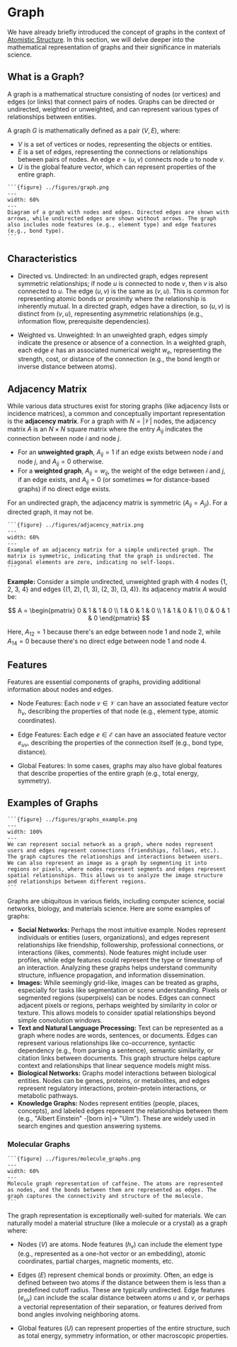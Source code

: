 # Graph

We have already briefly introduced the concept of graphs in the context of [Atomistic Structure](../atomistic_structure_II/molecule.md#graphs). In this section, we will delve deeper into the mathematical representation of graphs and their significance in materials science.

## What is a Graph?

A graph is a mathematical structure consisting of nodes (or vertices) and edges (or links) that connect pairs of nodes. Graphs can be directed or undirected, weighted or unweighted, and can represent various types of relationships between entities.

A graph $G$ is mathematically defined as a pair $(V, E)$, where:
- $V$ is a set of vertices or nodes, representing the objects or entities.
- $E$ is a set of edges, representing the connections or relationships between pairs of nodes. An edge $e = (u, v)$ connects node $u$ to node $v$.
- $U$ is the global feature vector, which can represent properties of the entire graph.

````{sidebar}
```{figure} ../figures/graph.png
---
width: 60%
---
Diagram of a graph with nodes and edges. Directed edges are shown with arrows, while undirected edges are shown without arrows. The graph also includes node features (e.g., element type) and edge features (e.g., bond type).
```
````


## Characteristics

- Directed vs. Undirected: In an undirected graph, edges represent symmetric relationships; if node $u$ is connected to node $v$, then $v$ is also connected to $u$. The edge $(u, v)$ is the same as $(v, u)$. This is common for representing atomic bonds or proximity where the relationship is inherently mutual. In a directed graph, edges have a direction, so $(u, v)$ is distinct from $(v, u)$, representing asymmetric relationships (e.g., information flow, prerequisite dependencies).

- Weighted vs. Unweighted: In an unweighted graph, edges simply indicate the presence or absence of a connection. In a weighted graph, each edge $e$ has an associated numerical weight $w_e$, representing the strength, cost, or distance of the connection (e.g., the bond length or inverse distance between atoms).

## Adjacency Matrix

While various data structures exist for storing graphs (like adjacency lists or incidence matrices), a common and conceptually important representation is the **adjacency matrix**. For a graph with $N = |\mathcal{V}|$ nodes, the adjacency matrix $A$ is an $N \times N$ square matrix where the entry $A_{ij}$ indicates the connection between node $i$ and node $j$.
*   For an **unweighted graph**, $A_{ij} = 1$ if an edge exists between node $i$ and node $j$, and $A_{ij} = 0$ otherwise.
*   For a **weighted graph**, $A_{ij} = w_{ij}$, the weight of the edge between $i$ and $j$, if an edge exists, and $A_{ij} = 0$ (or sometimes $\infty$ for distance-based graphs) if no direct edge exists.

For an undirected graph, the adjacency matrix is symmetric ($A_{ij} = A_{ji}$). For a directed graph, it may not be.
````{sidebar}
```{figure} ../figures/adjacency_matrix.png
---
width: 60%
--- 
Example of an adjacency matrix for a simple undirected graph. The matrix is symmetric, indicating that the graph is undirected. The diagonal elements are zero, indicating no self-loops.
```
````

**Example:** Consider a simple undirected, unweighted graph with 4 nodes {1, 2, 3, 4} and edges {(1, 2), (1, 3), (2, 3), (3, 4)}. Its adjacency matrix $A$ would be:

$$ A = \begin{pmatrix} 0 & 1 & 1 & 0 \\ 1 & 0 & 1 & 0 \\ 1 & 1 & 0 & 1 \\ 0 & 0 & 1 & 0 \end{pmatrix} $$

Here, $A_{12} = 1$ because there's an edge between node 1 and node 2, while $A_{14} = 0$ because there's no direct edge between node 1 and node 4.

## Features
Features are essential components of graphs, providing additional information about nodes and edges.

- Node Features: Each node $v \in \mathcal{V}$ can have an associated feature vector $h_v$, describing the properties of that node (e.g., element type, atomic coordinates).

- Edge Features: Each edge $e \in \mathcal{E}$ can have an associated feature vector $e_{uv}$, describing the properties of the connection itself (e.g., bond type, distance).

- Global Features: In some cases, graphs may also have global features that describe properties of the entire graph (e.g., total energy, symmetry).

## Examples of Graphs

````{sidebar}
```{figure} ../figures/graphs_example.png
---
width: 100%
--- 
We can represent social network as a graph, where nodes represent users and edges represent connections (friendships, follows, etc.). The graph captures the relationships and interactions between users. We can also represent an image as a graph by segmenting it into regions or pixels, where nodes represent segments and edges represent spatial relationships. This allows us to analyze the image structure and relationships between different regions.
```
````

Graphs are ubiquitous in various fields, including computer science, social networks, biology, and materials science. Here are some examples of graphs:

- **Social Networks:** Perhaps the most intuitive example. Nodes represent individuals or entities (users, organizations), and edges represent relationships like friendship, followership, professional connections, or interactions (likes, comments). Node features might include user profiles, while edge features could represent the type or timestamp of an interaction. Analyzing these graphs helps understand community structure, influence propagation, and information dissemination.
- **Images:** While seemingly grid-like, images can be treated as graphs, especially for tasks like segmentation or scene understanding. Pixels or segmented regions (superpixels) can be nodes. Edges can connect adjacent pixels or regions, perhaps weighted by similarity in color or texture. This allows models to consider spatial relationships beyond simple convolution windows.
- **Text and Natural Language Processing:** Text can be represented as a graph where nodes are words, sentences, or documents. Edges can represent various relationships like co-occurrence, syntactic dependency (e.g., from parsing a sentence), semantic similarity, or citation links between documents. This graph structure helps capture context and relationships that linear sequence models might miss.
- **Biological Networks:** Graphs model interactions between biological entities. Nodes can be genes, proteins, or metabolites, and edges represent regulatory interactions, protein-protein interactions, or metabolic pathways.
- **Knowledge Graphs:** Nodes represent entities (people, places, concepts), and labeled edges represent the relationships between them (e.g., "Albert Einstein" -[born in]-> "Ulm"). These are widely used in search engines and question answering systems.


### Molecular Graphs

````{sidebar}
```{figure} ../figures/molecule_graphs.png
---
width: 60%
--- 
Molecule graph representation of caffeine. The atoms are represented as nodes, and the bonds between them are represented as edges. The graph captures the connectivity and structure of the molecule.
```
````

The graph representation is exceptionally well-suited for materials. We can naturally model a material structure (like a molecule or a crystal) as a graph where:

- Nodes ($V$) are atoms. Node features ($h_v$) can include the element type (e.g., represented as a one-hot vector or an embedding), atomic coordinates, partial charges, magnetic moments, etc.

- Edges ($E$) represent chemical bonds or proximity. Often, an edge is defined between two atoms if the distance between them is less than a predefined cutoff radius. These are typically undirected. Edge features ($e_{uv}$) can include the scalar distance between atoms $u$ and $v$, or perhaps a vectorial representation of their separation, or features derived from bond angles involving neighboring atoms.
- Global features ($U$) can represent properties of the entire structure, such as total energy, symmetry information, or other macroscopic properties.